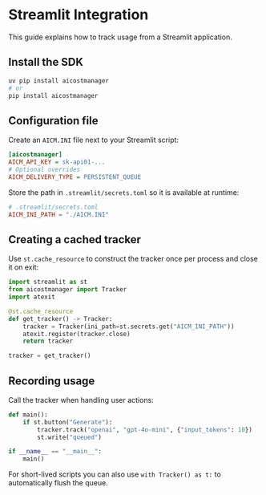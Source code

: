 # Streamlit Integration

This guide explains how to track usage from a Streamlit application.

## Install the SDK

```bash
uv pip install aicostmanager
# or
pip install aicostmanager
```

## Configuration file

Create an `AICM.INI` file next to your Streamlit script:

```ini
[aicostmanager]
AICM_API_KEY = sk-api01-...
# Optional overrides
AICM_DELIVERY_TYPE = PERSISTENT_QUEUE
```

Store the path in `.streamlit/secrets.toml` so it is available at runtime:

```toml
# .streamlit/secrets.toml
AICM_INI_PATH = "./AICM.INI"
```

## Creating a cached tracker

Use `st.cache_resource` to construct the tracker once per process and close it
on exit:

```python
import streamlit as st
from aicostmanager import Tracker
import atexit

@st.cache_resource
def get_tracker() -> Tracker:
    tracker = Tracker(ini_path=st.secrets.get("AICM_INI_PATH"))
    atexit.register(tracker.close)
    return tracker

tracker = get_tracker()
```

## Recording usage

Call the tracker when handling user actions:

```python
def main():
    if st.button("Generate"):
        tracker.track("openai", "gpt-4o-mini", {"input_tokens": 10})
        st.write("queued")

if __name__ == "__main__":
    main()
```

For short-lived scripts you can also use `with Tracker() as t:` to automatically
flush the queue.
